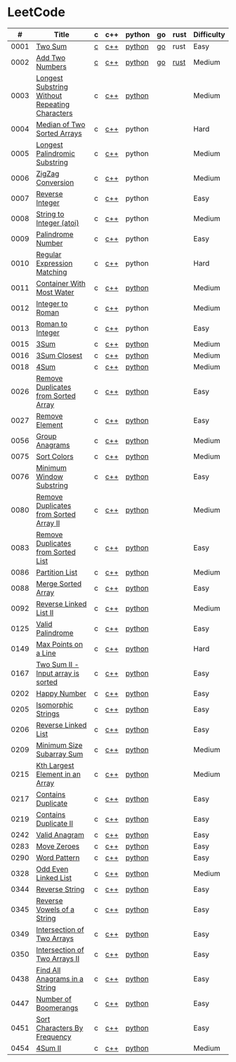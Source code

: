 LeetCode
========


| # | Title | c | c++ | python | go | rust | Difficulty |
|---| ----- | -------- | ---------- | ---------- | ---------- | ---------- | ---------- |
|0001|[Two Sum](https://leetcode.com/problems/two-sum) | [c](./0001-Two-Sum/two_sum.c) | [c++](./0001-Two-Sum/two_sum.cpp) |[python](./0001-Two-Sum/two_sum.py)|[go](./0001-Two-Sum/two_sum.go)|rust|Easy|
|0002|[Add Two Numbers](https://leetcode.com/problems/add-two-numbers) | [c](./0002-Add-Two-Numbers/Add_Two_Numbers.c) | [c++](./0002-Add-Two-Numbers/Add_Two_Numbers.cpp) |[python](./0002-Add-Two-Numbers/Add_Two_Numbers.py)|[go](./0002-Add-Two-Numbers/Add_Two_Numbers.go)|[rust]()|Medium|
|0003|[Longest Substring Without Repeating Characters](https://leetcode.com/problems/total-hamming-distance/) | c | [c++](./0003-Longest-Substring-Without-Repeating-Characters/0003.cpp) |[python](./0003-Longest-Substring-Without-Repeating-Characters/0003.py)|||Medium|
|0004|[Median of Two Sorted Arrays](https://leetcode.com/problems/median-of-two-sorted-arrays) | c | [c++]() |python|||Hard|
|0005|[Longest Palindromic Substring](https://leetcode.com/problems/longest-palindromic-substring) | c | [c++]() |python|||Medium|
|0006|[ZigZag Conversion](https://leetcode.com/problems/third-maximum-number/) | c | [c++]() |python|||Medium|
|0007|[Reverse Integer](https://leetcode.com/problems/arithmetic-slices/) | c | [c++]() |python|||Easy|
|0008|[String to Integer (atoi)](https://leetcode.com/problems/string-to-integer-atoi) | c | [c++]() |python|||Medium|
|0009|[Palindrome Number](https://leetcode.com/problems/split-array-largest-sum/) | c | [c++]() |python|||Easy|
|0010|[Regular Expression Matching](https://leetcode.com/problems/regular-expression-matching) | c | [c++]() |python|||Hard|
|0011|[Container With Most Water](https://leetcode.com/problems/queue-reconstruction-by-height/) | c | [c++](./0011-Container-With-Most-Water/0011.cpp)|[python](./0011-Container-With-Most-Water/0011.cpp)|||Medium|
|0012|[Integer to Roman](https://leetcode.com/problems/integer-to-roman) | c | [c++]() |python|||Medium|
|0013|[Roman to Integer](https://leetcode.com/problems/sum-of-left-leaves/) | c | [c++]() |python|||Easy|
|0015|[3Sum](https://leetcode.com/problems/3sum/) | c | [c++](./0015-3Sum/0015.cpp) |[python](./0015-3Sum/0015.py)|||Medium|
|0016|[3Sum Closest](https://leetcode.com/problems/3Sum-Closest/) | c | [c++](./0016-3Sum-Closest/0016.cpp) |[python](./0016-3Sum-Closest/0016.py)|||Medium|
|0018|[4Sum](https://leetcode.com/problems/4sum/) | c | [c++](./0018-4Sum/0018.cpp) |[python](./0018-4Sum/0018.py)|||Medium|
|0026|[Remove Duplicates from Sorted Array](https://leetcode.com/problems/remove-duplicates-from-sorted-array/) | c | [c++](./0026-Remove-Duplicates-from-Sorted-Array/0026.cpp) |[python](./0026-Remove-Duplicates-from-Sorted-Array/0026.py)|||Easy|
|0027|[Remove Element](https://leetcode.com/problems/remove-element/) | c | [c++](./0027-Remove-Element/0027.cpp) |[python](./0027-Remove-Element/0027.py)|||Easy|
|0056|[Group Anagrams](https://leetcode.com/problems/group-anagrams/) | c | [c++](./0049-Group-Anagrams/0056.cpp) |[python](./0049-Group-Anagrams/0056.py)|||Medium|
|0075|[Sort Colors](https://leetcode.com/problems/sort-colors/) | c | [c++](./0075-Sort-Colors/0075.cpp) |[python](./0075-Sort-Colors/0075.py)|||Medium|
|0076|[Minimum Window Substring](https://leetcode.com/problems/minimum-window-substring/) | c | [c++](./0076-Minimum-Window-Substring/0076.cpp) |[python](./0076-Minimum-Window-Substring/0076.py)|||Easy|
|0080|[Remove Duplicates from Sorted Array II](https://leetcode.com/problems/remove-duplicates-from-sorted-array-ii/) | c | [c++]() |[python](./0080-Remove-Duplicates-from-Sorted-Array-II/0080.py)|||Medium|
|0083|[Remove Duplicates from Sorted List](https://leetcode.com/problems/remove-duplicates-from-sorted-list/) | c | [c++](./0083-Remove-Duplicates-from-Sorted-List/0083.cpp) |[python](./0083-Remove-Duplicates-from-Sorted-List/0083.py)|||Easy|
|0086|[Partition List](https://leetcode.com/problems/partition-list/) | c | [c++](./0086-Partition-List/0086.cpp) |[python](./0086-Partition-List/0086.py)|||Medium|
|0088|[Merge Sorted Array](https://leetcode.com/problems/merge-sorted-array/) | c | [c++](./0088-Merge-Sorted-Array/0088.cpp) |[python](./0088-Merge-Sorted-Array/0088.py)|||Easy|
|0092|[Reverse Linked List II](https://leetcode.com/problems/reverse-linked-list-ii/) | c | [c++](./0092-Reverse-Linked-List-II/0092.cpp) |[python](./0092-Reverse-Linked-List-II/0092.py)|||Medium|
|0125|[Valid Palindrome](https://leetcode.com/problems/valid-palindrome/) | c | [c++](./0125-Valid-Palindrome/0125.cpp) |[python](./0125-Valid-Palindrome/0125.py)|||Easy|
|0149|[Max Points on a Line](https://leetcode.com/problems/max-points-on-a-line/) | c | [c++](./0149-Max-Points-on-a-Line/0149.cpp) |[python](./0149-Max-Points-on-a-Line/0149.py)|||Hard|
|0167|[Two Sum II - Input array is sorted](https://leetcode.com/problems/two-sum-ii-input-array-is-sorted/) | c | [c++](./0167-Two-Sum-II-Input-array-is-sorted/0167.cpp) |[python](./0167-Two-Sum-II-Input-array-is-sorted/0167.py)|||Easy|
|0202|[Happy Number](https://leetcode.com/problems/happy-number/) | c | [c++](./0202-Happy-Number/0202.cpp) |[python](./0202-Happy-Number/0202.py)|||Easy|
|0205|[Isomorphic Strings](https://leetcode.com/problems/isomorphic-strings/) | c | [c++](./0205-Isomorphic-Strings/0205.cpp) |[python](./0205-Isomorphic-Strings/0205.py)|||Easy|
|0206|[Reverse Linked List](https://leetcode.com/problems/reverse-linked-list/) | c | [c++](./0206-Reverse-Linked-List/0206.cpp) |[python](./0206-Reverse-Linked-List/0206.py)|||Easy|
|0209|[Minimum Size Subarray Sum](https://leetcode.com/problems/minimum-size-subarray-sum/) | c | [c++](./0209-Minimum-Size-Subarray-Sum/0209.cpp) |[python](./0209-Minimum-Size-Subarray-Sum/0209.py)|||Medium|
|0215|[Kth Largest Element in an Array](https://leetcode.com/problems/kth-largest-element-in-an-array/) | c | [c++](./0215-Kth-Largest-Element-in-an-Array/0215.cpp) |[python](./0215-Kth-Largest-Element-in-an-Array/0215.py)|||Medium|
|0217|[Contains Duplicate](https://leetcode.com/problems/contains-duplicate/) | c | [c++](./0217-Contains-Duplicate/0217.cpp) |[python](./0217-Contains-Duplicate/0217.py)|||Easy|
|0219|[Contains Duplicate II](https://leetcode.com/problems/contains-duplicate-ii/) | c | [c++](./0219-Contains-Duplicate-II/0219.cpp) |[python](./0219-Contains-Duplicate-II/0219.py)|||Easy|
|0242|[Valid Anagram](https://leetcode.com/problems/valid-anagram/) | c | [c++](./0242-Valid-Anagram/0242.cpp) |[python](./0242-Valid-Anagram/0242.py)|||Easy|
|0283|[Move Zeroes](https://leetcode.com/problems/move-zeroes/) | c | [c++](./0283-Move-Zeroes/0283.cpp) |[python](./0283-Move-Zeroes/0283.py)|||Easy|
|0290|[Word Pattern](https://leetcode.com/problems/word-pattern/) | c | [c++](./0290-Word-Pattern/0290.cpp) |[python](./0290-Word-Pattern/0290.py)|||Easy|
|0328|[Odd Even Linked List](https://leetcode.com/problems/odd-even-linked-list/) | c | [c++](./0328-Odd-Even-Linked-List/0328.cpp) |[python](./0328-Odd-Even-Linked-List/0328.py)|||Medium|
|0344|[Reverse String](https://leetcode.com/problems/reverse-string/) | c | [c++](./0344-Reverse-String/0344.cpp) |[python](./0344-Reverse-String/0344.py)|||Easy|
|0345|[Reverse Vowels of a String](https://leetcode.com/problems/reverse-vowels-of-a-string/) | c | [c++](./0345-Reverse-Vowels-of-a-String/0345.cpp) |[python](./0345-Reverse-Vowels-of-a-String/0345.py)|||Easy|
|0349|[Intersection of Two Arrays](https://leetcode.com/problems/intersection-of-two-arrays/) | c | [c++](./0349-Intersection-of-Two-Arrays/0349.cpp) |[python](./0349-Intersection-of-Two-Arrays/0349.py)|||Easy|
|0350|[Intersection of Two Arrays II](https://leetcode.com/problems/intersection-of-two-arrays-ii/) | c | [c++](./0350-Intersection-of-Two-Arrays-II/0350.cpp) |[python](./0350-Intersection-of-Two-Arrays-II/0350.py)|||Easy|
|0438|[Find All Anagrams in a String](https://leetcode.com/problems/find-all-anagrams-in-a-string/) | c | [c++](./0438-Find-All-Anagrams-in-a-String/0438.cpp) |[python](./0438-Find-All-Anagrams-in-a-String/0438.py)|||Easy|
|0447|[Number of Boomerangs](https://leetcode.com/problems/number-of-boomerangs/) | c | [c++](./0447-Number-of-Boomerangs/0447.cpp) |[python](./0447-Number-of-Boomerangs/0447.py)|||Easy|
|0451|[Sort Characters By Frequency](https://leetcode.com/problems/sort-characters-by-frequency/) | c | [c++](./0451-Sort-Characters-By-Frequency/0451.cpp) |[python](./0451-Sort-Characters-By-Frequency/0451.py)|||Easy|
|0454|[4Sum II](https://leetcode.com/problems/4sum-ii/) | c | [c++](./0454-4Sum-II/0454.cpp) |[python](./0454-4Sum-II/0454.py)|||Medium|